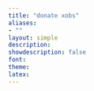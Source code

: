```yaml
---
title: "donate xobs"
aliases:
- ""
layout: simple
description: 
showdescription: false
font: 
theme: 
latex: 
---
```


